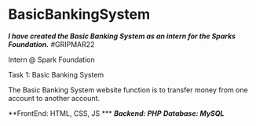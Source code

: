 # BasicBankingSystem
***I have created the Basic Banking System as an intern for the Sparks Foundation.***
#GRIPMAR22

Intern @ Spark Foundation

Task 1: Basic Banking System

The Basic Banking System website function is to transfer money from one account to another account.

**FrontEnd: HTML, CSS, JS ***
***Backend: PHP***
***Database: MySQL***
      
